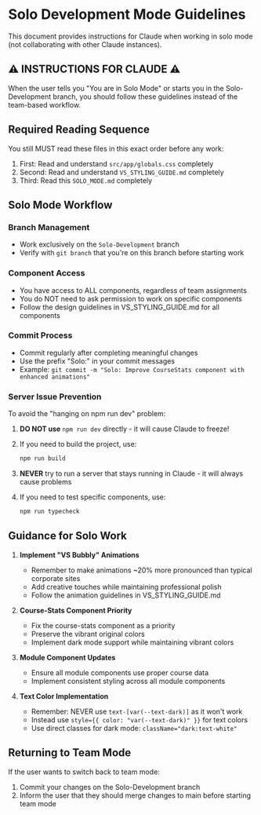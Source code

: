 # Solo Development Mode Guidelines

This document provides instructions for Claude when working in solo mode (not collaborating with other Claude instances).

## ⚠️ INSTRUCTIONS FOR CLAUDE ⚠️

When the user tells you "You are in Solo Mode" or starts you in the Solo-Development branch, you should follow these guidelines instead of the team-based workflow.

## Required Reading Sequence

You still MUST read these files in this exact order before any work:

1. First: Read and understand `src/app/globals.css` completely
2. Second: Read and understand `VS_STYLING_GUIDE.md` completely
3. Third: Read this `SOLO_MODE.md` completely

## Solo Mode Workflow

### Branch Management
- Work exclusively on the `Solo-Development` branch
- Verify with `git branch` that you're on this branch before starting work

### Component Access
- You have access to ALL components, regardless of team assignments
- You do NOT need to ask permission to work on specific components
- Follow the design guidelines in VS_STYLING_GUIDE.md for all components

### Commit Process
- Commit regularly after completing meaningful changes
- Use the prefix "Solo:" in your commit messages
- Example: `git commit -m "Solo: Improve CourseStats component with enhanced animations"`

### Server Issue Prevention

To avoid the "hanging on npm run dev" problem:

1. **DO NOT use** `npm run dev` directly - it will cause Claude to freeze!

2. If you need to build the project, use:
   ```bash
   npm run build
   ```

3. **NEVER** try to run a server that stays running in Claude - it will always cause problems

4. If you need to test specific components, use:
   ```bash
   npm run typecheck
   ```

## Guidance for Solo Work

1. **Implement "VS Bubbly" Animations**
   - Remember to make animations ~20% more pronounced than typical corporate sites
   - Add creative touches while maintaining professional polish
   - Follow the animation guidelines in VS_STYLING_GUIDE.md

2. **Course-Stats Component Priority**
   - Fix the course-stats component as a priority
   - Preserve the vibrant original colors
   - Implement dark mode support while maintaining vibrant colors

3. **Module Component Updates**
   - Ensure all module components use proper course data
   - Implement consistent styling across all module components

4. **Text Color Implementation**
   - Remember: NEVER use `text-[var(--text-dark)]` as it won't work
   - Instead use `style={{ color: "var(--text-dark)" }}` for text colors
   - Use direct classes for dark mode: `className="dark:text-white"`

## Returning to Team Mode

If the user wants to switch back to team mode:
1. Commit your changes on the Solo-Development branch
2. Inform the user that they should merge changes to main before starting team mode